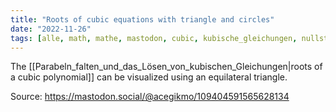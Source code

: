 ```yaml
---
title: "Roots of cubic equations with triangle and circles"
date: "2022-11-26"
tags: [alle, math, mathe, mastodon, cubic, kubische_gleichungen, nullstelle, root, wendepunkt, inflection_point, extremstelle, dreieck, triangle, circle, kreis]
---
```


The [[Parabeln_falten_und_das_Lösen_von_kubischen_Gleichungen|roots of a cubic polynomial]] can be visualized using an equilateral triangle.


Source: https://mastodon.social/@acegikmo/109404591565628134

